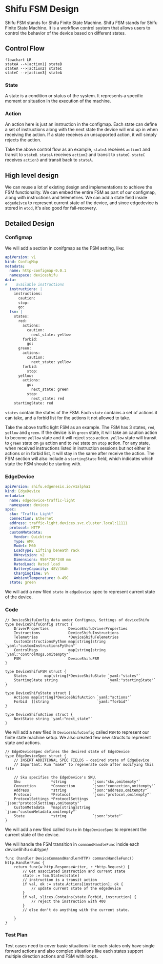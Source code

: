 # Shifu FSM Design
Shifu FSM stands for Shifu Finite State Machine. Shifu FSM stands for Shifu Finite State Machine. It is a workflow control system that allows users to control the behavior of the device based on different states.

## Control Flow
```mermaid
flowchart LR
stateA -->|action1| stateB
stateA -->|action2| stateC
stateC -->|action3| stateA

```

### State
A state is a condition or status of the system. It represents a specific moment or situation in the execution of the machine.

### Action
An action here is just an instruction in the configmap. Each state can define a set of instructions along with the next state the device will end up in when receiving the action. If a state receives an unsupported action, it will simply rejects the action.

Take the above control flow as an example, `stateA` receives `action1` and transit to `stateB`. `stateA` receives `action2` and transit to `stateC`. `stateC` receives `action3` and transit back to `stateA`.


## High level design
We can reuse a lot of existing design and implementations to achieve the FSM functionality. We can embed the entire FSM as part of our configmap, along with instructions and telemetries. 
We can add a state field inside `edgedeivce` to represent current state of the device, and since edgedevice is stored in `etcd`, it's also good for fail-recovery.

## Detailed Design
### Configmap
We will add a section in conifgmap as the FSM setting, like:

```yaml
apiVersion: v1
kind: ConfigMap
metadata:
  name: http-configmap-0.0.1
  namespace: deviceshifu
data:
#    available instructions
  instructions: |
    instructions:
      caution:
      stop:
      go:
  fsm: |
    states:
      red: 
        actions:
          caution:
            next_state: yellow
        forbid:
          go:    
      green:
        actions:
          caution:
            next_state: yellow
        forbid:
          stop:
      yellow:
        actions:
          go:
            next_state: green
          stop:
            next_state: red     
    startingState: red
```
`states` contain the states of the FSM. Each `state` contains a set of actions it can take, and a forbid list for the actions it not allowed to take. 

Take the above traffic light FSM as an example. The FSM has 3 states, `red`, `yellow` and `green`. If the device is in `green` state, it will take an caution action to become `yellow` state and it will reject `stop` action. `yellow` state will transit to `green` state on `go` action and to `red` state on `stop` action. 
For any state, when received instructions listed in instruction sessions but not either in actions or in forbid list, it will stay in the same after receive the action.
The FSM section will also include a `startingState` field, which indicates which state the FSM should be starting with.

### EdgeDevice
```yaml
apiVersion: shifu.edgenesis.io/v1alpha1
kind: EdgeDevice
metadata:
  name: edgedevice-traffic-light
  namespace: devices
spec:
  sku: "Traffic Light" 
  connection: Ethernet
  address: traffic-light.devices.svc.cluster.local:11111
  protocol: HTTP
  customMetadata:
    Vendor: Quicktron
    Type: AMR
    Model: M60
    LoadType: Lifting beneath rack
    HWrevision: v2
    Dimensions: 956*730*240 mm
    RatedLoad: Rated load
    BatteryCapacity: 48V/36Ah
    ChargingTime: 9h
    AmbientTemperature: 0-45C
  state: green
```
We will add a new filed `state` in `edgeDevice` spec to represent current state of the device.

### Code

```golang
// DeviceShifuConfig data under Configmap, Settings of deviceShifu
type DeviceShifuConfig struct {
	DriverProperties         DeviceShifuDriverProperties
	Instructions             DeviceShifuInstructions
	Telemetries              *DeviceShifuTelemetries
	CustomInstructionsPython map[string]string `yaml:"customInstructionsPython"`
	ControlMsgs              map[string]string `yaml:"controlMsgs,omitempty"`
	FSM                      DeviceShifuFSM
}

type DeviceShifuFSM struct {
	States        map[string]*DeviceShifuState `yaml:"states"`
	StartingState string                       `yaml:"startingState"`
}

type DeviceShifuState struct {
	Actions map[string]*DeviceShifuAction `yaml:"actions"`
	Forbid  []string                      `yaml:"forbid"`
}

type DeviceShifuAction struct {
	NextState string `yaml:"next_state"`
}
```
We will add a new filed in `DeviceShifuConfig` called `FSM` to represent our finite state machine setup. We also created few new structs to represent state and actions.

```golang
// EdgeDeviceSpec defines the desired state of EdgeDevice
type EdgeDeviceSpec struct {
	// INSERT ADDITIONAL SPEC FIELDS - desired state of EdgeDevice
	// Important: Run "make" to regenerate code after modifying this file

	// Sku specifies the EdgeDevice's SKU.
	Sku              *string            `json:"sku,omitempty"`
	Connection       *Connection        `json:"connection,omitempty"`
	Address          *string            `json:"address,omitempty"`
	Protocol         *Protocol          `json:"protocol,omitempty"`
	ProtocolSettings *ProtocolSettings  `json:"protocolSettings,omitempty"`
	CustomMetadata   *map[string]string `json:"customMetadata,omitempty"`
	State            *string            `json:"state"`
}
```
We will add a new filed called `State` in `EdgeDeviceSpec` to represent the current state of the device.

We will handle the FSM transition in `commandHandleFunc` inside each deviceShifu subtype/
```golang
func (handler DeviceCommandHandlerHTTP) commandHandleFunc() http.HandlerFunc {
	return func(w http.ResponseWriter, r *http.Request) {
        // Get associated instruction and current state
        state := fsm.States[state]
        // instruction is a transit action
        if val, ok := state.Actions[instruction]; ok {
            // update current state of the edgedevice
        }
        if val, slices.Contains(state.Forbid, instruction) {
            // reject the instruction with 400
        }
        // else don't do anything with the current state.
    
    }
}
```

### Test Plan
Test cases need to cover basic situations like each states only have single forward actions and also complex situations like each states support multiple direction actions and FSM with loops.